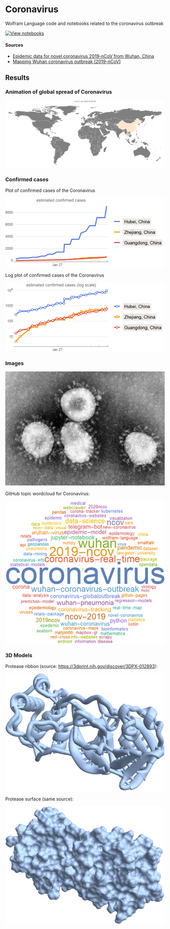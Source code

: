 # Coronavirus

Wolfram Language code and notebooks related to the coronavirus outbreak

[![View notebooks](https://wolfr.am/HAAhzkRq)](https://wolfr.am/JZNRriEE)

#### Sources

* [Epidemic data for novel coronavirus 2019-nCoV from Wuhan, China](https://datarepository.wolframcloud.com/resources/Epidemic-data-for-novel-coronavirus-2019-nCoV-from-Wuhan-China)
* [Mapping Wuhan coronavirus outbreak (2019-nCoV)](https://community.wolfram.com/groups/-/m/t/1868945)


## Results

### Animation of global spread of Coronavirus

![Animation of global spread of Coronavirus](out.gif)

### Confirmed cases

Plot of confirmed cases of the Coronavirus

![Plot of confirmed cases of the Coronavirus](confirmed-cases.png)

Log plot of confirmed cases of the Coronavirus

![Log plot of confirmed cases of the Coronavirus](confirmed-cases-log.png)

### Images

![Image of Coronavirus](coronavirus.png)

GitHub topic wordcloud for Coronavirus:

![Image of GitHub topic wordcloud](github-topic-wordcloud.png)

### 3D Models

Protease ribbon (source: https://3dprint.nih.gov/discover/3DPX-012893):

![Image of protease ribbon](ribbon.png)

Protease surface (same source):

![Image of protease surface](surface.png)



